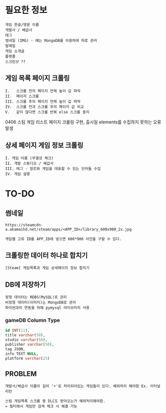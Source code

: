 # 필요한 정보

```
게임 한글/영문 이름 
개발사 / 배급사 
태그 
썸네일 (IMG) - 얘는 MongoDB를 이용하여 따로 관리
발매일 
게임 소개글 
플랫폼
스크린샷 ?? 
```
## 게임 목록 페이지 크롤링

```
I.   스크롤 전의 페이지 전체 높이 값 파악
II.  페이지 스크롤 
III. 스크롤 후의 페이지 전체 높이 값 파악
IV.  스크롤 전과 스크롤 후의 페이지 값 비교
V.   같지 않다면 스크롤 반복 else 스크롤 중지  
```

0406 스팀 게임 리스트 페이지 크롤링 구현, 출시일 elements를 수집하지 못하는 오류 발생

## 상세 페이지 게임 정보 크롤링 
```
I. 게임 이름 (무결성 체크)
II. 개발 스튜디오 / 배급사 
III. 태그 - 장르와 게임을 대표할 수 있는 단어들 수집
IV. 게임 설명 
```
# TO-DO 
## 썸네일 
```
https://steamcdn-a.akamaihd.net/steam/apps/<APP_ID>/library_600x900_2x.jpg

게임별 고유 ID를 APP_ID에 넣으면 600*900 사진을 구할 수 있다. 
```
## 크롤링한 데이터 하나로 합치기
```
[Steam] 게임목록과 게임 상세페이지 정보 합치기 
```

## DB에 저장하기 
```
정형 데이터는 RDBS(MySQL)로 관리 
비정형 데이터(이미지)는 MongoDB로 관리 
파이썬과의 연동을 위해 pymysql 라이브러리 사용 
```
### gameDB Column Type 
```sql
id INT(11),
title varchar(50),
studio varchar(50),
publisher varchar(50),
tag JSON,
info TEXT NULL,
platform varchar(25)
```

## PROBLEM
```
개발사/배급사 이름이 길어 '+'로 처리되어있는 게임들이 있다. 예외처리 해야함 Ex. 이터널 리턴 

스팀 게임목록 스크롤 중 DLC도 받아오는거 예외처리해야함.
= 필터에서 게임만 검색 체크 시 해결 가능 
```